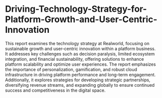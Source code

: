 # Driving-Technology-Strategy-for-Platform-Growth-and-User-Centric-Innovation
This report examines the technology strategy at Realworld, focusing on sustainable growth and user-centric innovation within a platform business. It addresses key challenges such as decision paralysis, limited ecosystem integration, and financial sustainability, offering solutions to enhance platform scalability and optimize user experiences. The report emphasizes the importance of personalization, gamification, and robust cloud infrastructure in driving platform performance and long-term engagement. Additionally, it explores strategies for developing strategic partnerships, diversifying revenue streams, and expanding globally to ensure continued success and competitiveness in the digital space.

